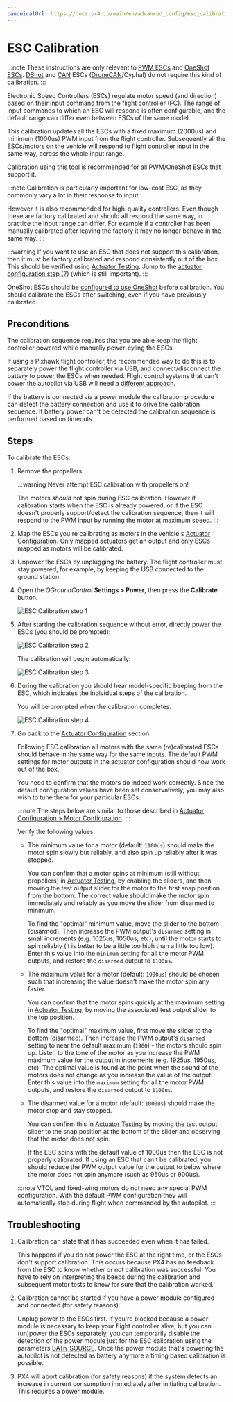 ```yaml
---
canonicalUrl: https://docs.px4.io/main/en/advanced_config/esc_calibration
---
```


# ESC Calibration

:::note
These instructions are only relevant to [PWM ESCs](../peripherals/pwm_escs_and_servo.md) and [OneShot ESCs](../peripherals/oneshot.md).
[DShot](../peripherals/dshot.md) and [CAN](../can/README.md) ESCs ([DroneCAN](../dronecan/escs.md)/Cyphal) do not require this kind of calibration.
:::

Electronic Speed Controllers (ESCs) regulate motor speed (and direction) based on their input command from the flight controller (FC).
The range of input commands to which an ESC will respond is often configurable, and the default range can differ even between ESCs of the same model.

This calibration updates all the ESCs with a fixed maximum (2000us) and minimum (1000us) PWM input from the flight controller.
Subsequently all the ESCs/motors on the vehicle will respond to flight controller input in the same way, across the whole input range.

Calibration using this tool is recommended for all PWM/OneShot ESCs that support it.

:::note
Calibration is particularly important for low-cost ESC, as they commonly vary a lot in their response to input.

However it is also recommended for high-quality controllers.
Even though these are factory calibrated and should all respond the same way, in practice the input range can differ.
For example if a controller has been manually calibrated after leaving the factory it may no longer behave in the same way.
:::

:::warning
If you want to use an ESC that does not support this calibration, then it must be factory calibrated and respond consistently out of the box.
This should be verified using [Actuator Testing](../config/actuators.md#actuator-testing).
Jump to the [actuator configuration step (7)](#actuatorconfig_step) (which is still important).
:::

OneShot ESCs should be [configured to use OneShot](../peripherals/oneshot.md#px4-configuration) before calibration. You should calibrate the ESCs after switching, even if you have previously calibrated.

## Preconditions

The calibration sequence requires that you are able keep the flight controller powered while manually power-cyling the ESCs.

If using a Pixhawk flight controller, the recommended way to do this is to separately power the flight controller via USB, and connect/disconnect the battery to power the ESCs when needed.
Flight control systems that can't power the autopilot via USB will need a [different approach](#problem_power_module).

If the battery is connected via a power module the calibration procedure can detect the battery connection and use it to drive the calibration sequence.
If battery power can't be detected the calibration sequence is performed based on timeouts.

## Steps

To calibrate the ESCs:

1. Remove the propellers.

   :::warning
   Never attempt ESC calibration with propellers on!

   The motors _should_ not spin during ESC calibration.
   However if calibration starts when the ESC is already powered, or if the ESC doesn't properly support/detect the calibration sequence, then it will respond to the PWM input by running the motor at maximum speed.
   :::

1. Map the ESCs you're calibrating as motors in the vehicle's [Actuator Configuration](../config/actuators.md).
   Only mapped actuators get an output and only ESCs mapped as motors will be calibrated.

1. Unpower the ESCs by unplugging the battery.
   The flight controller must stay powered, for example, by keeping the USB connected to the ground station.

1. Open the _QGroundControl_ **Settings > Power**, then press the **Calibrate** button.

   ![ESC Calibration step 1](../../assets/qgc/setup/esc/qgc_esc_calibration.png)

1. After starting the calibration sequence without error, directly power the ESCs (you should be prompted):

   ![ESC Calibration step 2](../../assets/qgc/setup/esc/esc_calibration_step_2.png)

   The calibration will begin automatically:

   ![ESC Calibration step 3](../../assets/qgc/setup/esc/esc_calibration_step_3.png)

1. During the calibration you should hear model-specific beeping from the ESC, which indicates the individual steps of the calibration.

   You will be prompted when the calibration completes.

   <a id="actuatorconfig_step"></a>
   ![ESC Calibration step 4](../../assets/qgc/setup/esc/esc_calibration_step_4.png)

1. Go back to the [Actuator Configuration](../config/actuators.md) section.

   Following ESC calibration all motors with the same (re)calibrated ESCs should behave in the same way for the same inputs. The default PWM settings for motor outputs in the actuator configuration should now work out of the box.

   You need to confirm that the motors do indeed work correctly.
   Since the default configuration values have been set conservatively, you may also wish to tune them for your particular ESCs.

   :::note
   The steps below are similar to those described in [Actuator Configuration > Motor Configuration](../config/actuators.md#motor-configuration).
   :::

   Verify the following values:

   - The minimum value for a motor (default: `1100us`) should make the motor spin slowly but reliably, and also spin up reliably after it was stopped.

     You can confirm that a motor spins at minimum (still without propellers) in [Actuator Testing](../config/actuators.md#actuator-testing), by enabling the sliders, and then moving the test output slider for the motor to the first snap position from the bottom.
     The correct value should make the motor spin immediately and reliably as you move the slider from disarmed to minimum.

     To find the "optimal" minimum value, move the slider to the bottom (disarmed).
     Then increase the PWM output's `disarmed` setting in small increments (e.g. 1025us, 1050us, etc), until the motor starts to spin reliably (it is better to be a little too high than a little too low).
     Enter this value into the `minimum` setting for all the motor PWM outputs, and restore the `disarmed` output to `1100us`.

   - The maximum value for a motor (default: `1900us`) should be chosen such that increasing the value doesn't make the motor spin any faster.

     You can confirm that the motor spins quickly at the maximum setting in [Actuator Testing](../config/actuators.md#actuator-testing), by moving the associated test output slider to the top position.

     To find the "optimal" maximum value, first move the slider to the bottom (disarmed).
     Then increase the PWM output's `disarmed` setting to near the default maximum (`1900`) - the motors should spin up.
     Listen to the tone of the motor as you increase the PWM maximum value for the output in increments (e.g. 1925us, 1950us, etc).
     The optimal value is found at the point when the sound of the motors does not change as you increase the value of the output.
     Enter this value into the `maximum` setting for all the motor PWM outputs, and restore the `disarmed` output to `1100us`.

   - The disarmed value for a motor (default: `1000us`) should make the motor stop and stay stopped.

     You can confirm this in [Actuator Testing](../config/actuators.md#actuator-testing) by moving the test output slider to the snap position at the bottom of the slider and observing that the motor does not spin.

     If the ESC spins with the default value of 1000us then the ESC is not properly calibrated.
     If using an ESC that can't be calibrated, you should reduce the PWM output value for the output to below where the motor does not spin anymore (such as 950us or 900us).

   :::note
   VTOL and fixed-wing motors do not need any special PWM configuration.
   With the default PWM configuration they will automatically stop during flight when commanded by the autopilot.
   :::

## Troubleshooting

1. Calibration can state that it has succeeded even when it has failed.

   This happens if you do not power the ESC at the right time, or the ESCs don't support calibration.
   This occurs because PX4 has no feedback from the ESC to know whether or not calibration was successful.
   You have to rely on interpreting the beeps during the calibration and subsequent motor tests to know for sure that the calibration worked.

   <a id="problem_power_module"></a>

1. Calibration cannot be started if you have a power module configured and connected (for safety reasons).

   Unplug power to the ESCs first.
   If you're blocked because a power module is necessary to keep your flight controller alive, but you can (un)power the ESCs separately, you can temporarily disable the detection of the power module just for the ESC calibration using the parameters [BATn_SOURCE](../advanced_config/parameter_reference.md#BAT1_SOURCE). Once the power module that's powering the autopilot is not detected as battery anymore a timing based calibration is possible.

1. PX4 will abort calibration (for safety reasons) if the system detects an increase in current consumption immediately after initiating calibration.
   This requires a power module.
